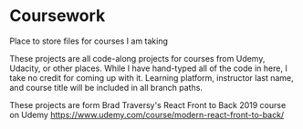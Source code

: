 # Coursework

Place to store files for courses I am taking

These projects are all code-along projects for courses from Udemy, Udacity, or other places. While I have hand-typed all of the code in here, I take no credit for coming up with it. Learning platform, instructor last name, and course title will be included in all branch paths.

These projects are form Brad Traversy's React Front to Back 2019 course on Udemy
https://www.udemy.com/course/modern-react-front-to-back/
